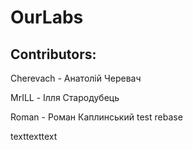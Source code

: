 # OurLabs
## Contributors:

Cherevach - Анатолій Черевач

MrILL - Ілля Стародубець

Roman - Роман Каплинський
test rebase

texttexttext
